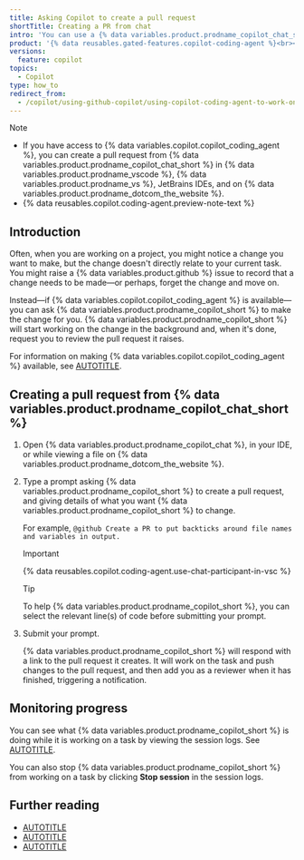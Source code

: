 ```yaml
---
title: Asking Copilot to create a pull request
shortTitle: Creating a PR from chat
intro: 'You can use a {% data variables.product.prodname_copilot_chat_short %} prompt to ask {% data variables.product.prodname_copilot_short %} to create a pull request.'
product: '{% data reusables.gated-features.copilot-coding-agent %}<br><a href="https://github.com/features/copilot/plans?ref_cta=Copilot+plans+signup&ref_loc=asking+copilot+to+create+a+pull+request&ref_page=docs" target="_blank" class="btn btn-primary mt-3 mr-3 no-underline"><span>Sign up for {% data variables.product.prodname_copilot_short %}</span> {% octicon "link-external" height:16 %}</a>'
versions:
  feature: copilot
topics:
  - Copilot
type: how_to
redirect_from:
  - /copilot/using-github-copilot/using-copilot-coding-agent-to-work-on-issues/asking-copilot-to-create-a-pull-request
---
```


> [!NOTE]
> * If you have access to {% data variables.copilot.copilot_coding_agent %}, you can create a pull request from {% data variables.product.prodname_copilot_chat_short %} in {% data variables.product.prodname_vscode %}, {% data variables.product.prodname_vs %}, JetBrains IDEs, and on {% data variables.product.prodname_dotcom_the_website %}.
> * {% data reusables.copilot.coding-agent.preview-note-text %}

## Introduction

Often, when you are working on a project, you might notice a change you want to make, but the change doesn't directly relate to your current task. You might raise a {% data variables.product.github %} issue to record that a change needs to be made—or perhaps, forget the change and move on.

Instead—if {% data variables.copilot.copilot_coding_agent %} is available—you can ask {% data variables.product.prodname_copilot_short %} to make the change for you. {% data variables.product.prodname_copilot_short %} will start working on the change in the background and, when it's done, request you to review the pull request it raises.

For information on making {% data variables.copilot.copilot_coding_agent %} available, see [AUTOTITLE](/copilot/using-github-copilot/using-copilot-coding-agent-to-work-on-tasks/enabling-copilot-coding-agent).

## Creating a pull request from {% data variables.product.prodname_copilot_chat_short %}

1. Open {% data variables.product.prodname_copilot_chat %}, in your IDE, or while viewing a file on {% data variables.product.prodname_dotcom_the_website %}.
1. Type a prompt asking {% data variables.product.prodname_copilot_short %} to create a pull request, and giving details of what you want {% data variables.product.prodname_copilot_short %} to change.

   For example, `@github Create a PR to put backticks around file names and variables in output.`

   > [!IMPORTANT]
   > {% data reusables.copilot.coding-agent.use-chat-participant-in-vsc %}

   > [!TIP]
   > To help {% data variables.product.prodname_copilot_short %}, you can select the relevant line(s) of code before submitting your prompt.

1. Submit your prompt.

   {% data variables.product.prodname_copilot_short %} will respond with a link to the pull request it creates. It will work on the task and push changes to the pull request, and then add you as a reviewer when it has finished, triggering a notification.

## Monitoring progress

You can see what {% data variables.product.prodname_copilot_short %} is doing while it is working on a task by viewing the session logs. See [AUTOTITLE](/copilot/using-github-copilot/using-copilot-coding-agent-to-work-on-tasks/using-the-copilot-coding-agent-logs).

You can also stop {% data variables.product.prodname_copilot_short %} from working on a task by clicking **Stop session** in the session logs.

## Further reading

* [AUTOTITLE](/copilot/using-github-copilot/using-copilot-coding-agent-to-work-on-tasks/about-assigning-tasks-to-copilot)
* [AUTOTITLE](/copilot/using-github-copilot/using-copilot-coding-agent-to-work-on-tasks/best-practices-for-using-copilot-to-work-on-tasks)
* [AUTOTITLE](/copilot/using-github-copilot/using-copilot-coding-agent-to-work-on-tasks/troubleshooting-copilot-coding-agent#copilot-cant-create-a-pull-request-from-copilot-chat)
